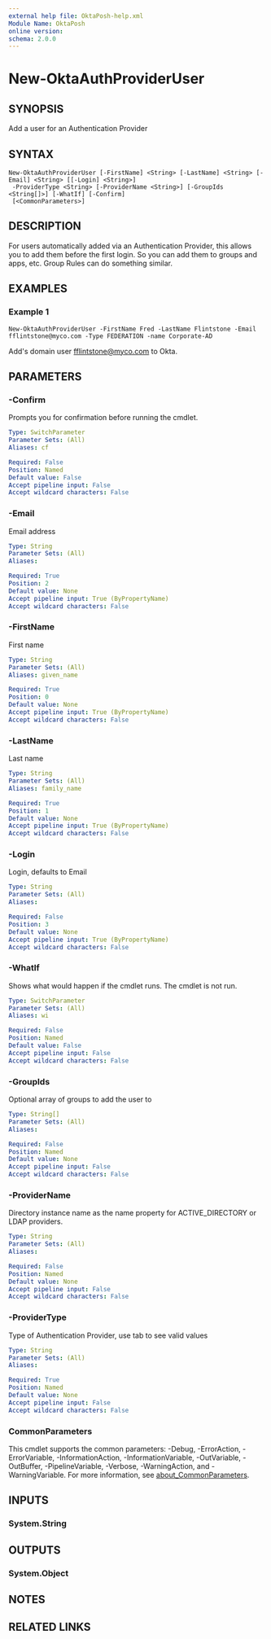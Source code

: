 ```yaml
---
external help file: OktaPosh-help.xml
Module Name: OktaPosh
online version:
schema: 2.0.0
---
```


# New-OktaAuthProviderUser

## SYNOPSIS
Add a user for an Authentication Provider

## SYNTAX

```
New-OktaAuthProviderUser [-FirstName] <String> [-LastName] <String> [-Email] <String> [[-Login] <String>]
 -ProviderType <String> [-ProviderName <String>] [-GroupIds <String[]>] [-WhatIf] [-Confirm]
 [<CommonParameters>]
```

## DESCRIPTION
For users automatically added via an Authentication Provider, this allows you to add them before the first login.
So you can add them to groups and apps, etc.
Group Rules can do something similar.

## EXAMPLES

### Example 1
```
New-OktaAuthProviderUser -FirstName Fred -LastName Flintstone -Email fflintstone@myco.com -Type FEDERATION -name Corporate-AD
```

Add's domain user fflintstone@myco.com to Okta.

## PARAMETERS

### -Confirm
Prompts you for confirmation before running the cmdlet.

```yaml
Type: SwitchParameter
Parameter Sets: (All)
Aliases: cf

Required: False
Position: Named
Default value: False
Accept pipeline input: False
Accept wildcard characters: False
```

### -Email
Email address

```yaml
Type: String
Parameter Sets: (All)
Aliases:

Required: True
Position: 2
Default value: None
Accept pipeline input: True (ByPropertyName)
Accept wildcard characters: False
```

### -FirstName
First name

```yaml
Type: String
Parameter Sets: (All)
Aliases: given_name

Required: True
Position: 0
Default value: None
Accept pipeline input: True (ByPropertyName)
Accept wildcard characters: False
```

### -LastName
Last name

```yaml
Type: String
Parameter Sets: (All)
Aliases: family_name

Required: True
Position: 1
Default value: None
Accept pipeline input: True (ByPropertyName)
Accept wildcard characters: False
```

### -Login
Login, defaults to Email

```yaml
Type: String
Parameter Sets: (All)
Aliases:

Required: False
Position: 3
Default value: None
Accept pipeline input: True (ByPropertyName)
Accept wildcard characters: False
```

### -WhatIf
Shows what would happen if the cmdlet runs.
The cmdlet is not run.

```yaml
Type: SwitchParameter
Parameter Sets: (All)
Aliases: wi

Required: False
Position: Named
Default value: False
Accept pipeline input: False
Accept wildcard characters: False
```

### -GroupIds
Optional array of groups to add the user to

```yaml
Type: String[]
Parameter Sets: (All)
Aliases:

Required: False
Position: Named
Default value: None
Accept pipeline input: False
Accept wildcard characters: False
```

### -ProviderName
Directory instance name as the name property for ACTIVE_DIRECTORY or LDAP providers.

```yaml
Type: String
Parameter Sets: (All)
Aliases:

Required: False
Position: Named
Default value: None
Accept pipeline input: False
Accept wildcard characters: False
```

### -ProviderType
Type of Authentication Provider, use tab to see valid values

```yaml
Type: String
Parameter Sets: (All)
Aliases:

Required: True
Position: Named
Default value: None
Accept pipeline input: False
Accept wildcard characters: False
```

### CommonParameters
This cmdlet supports the common parameters: -Debug, -ErrorAction, -ErrorVariable, -InformationAction, -InformationVariable, -OutVariable, -OutBuffer, -PipelineVariable, -Verbose, -WarningAction, and -WarningVariable. For more information, see [about_CommonParameters](http://go.microsoft.com/fwlink/?LinkID=113216).

## INPUTS

### System.String
## OUTPUTS

### System.Object
## NOTES

## RELATED LINKS


